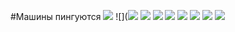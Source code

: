 #Машины пингуются
![](https://i.imgur.com/z6HQTPs.png)
![](![](https://i.imgur.com/BzcLy3b.png)
![](https://i.imgur.com/QHISK0x.png)
![](https://i.imgur.com/MaBBASp.png)
![](https://i.imgur.com/HMlUMw6.png)
![](https://i.imgur.com/HU1G6dm.png)
![](https://i.imgur.com/0A0pr0M.png)
![](https://i.imgur.com/QJlQUl4.png)
![](https://i.imgur.com/2G7BZXB.png)



